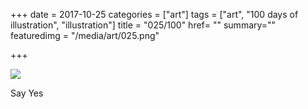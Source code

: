 +++
date = 2017-10-25
categories = ["art"]
tags = ["art", "100 days of illustration", "illustration"]
title = "025/100"
href= ""
summary=""
featuredimg = "/media/art/025.png"

+++

<img src="/media/art/025.png" />

Say Yes
